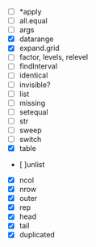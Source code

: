 - [ ] *apply
- [ ] all.equal
- [ ] args
- [x] datarange
- [x] expand.grid
- [ ] factor, levels, relevel
- [ ] findInterval
- [ ] identical
- [ ] invisible?
- [ ] list
- [ ] missing
- [ ] setequal
- [ ] str
- [ ] sweep
- [ ] switch
- [x] table
- [ ]unlist
- [x] ncol
- [x] nrow
- [x] outer
- [x] rep
- [x] head
- [x] tail
- [x] duplicated
